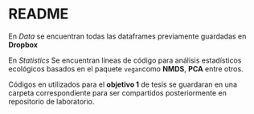 README
================

En *Data* se encuentran todas las dataframes previamente guardadas en
**Dropbox**

En *Statistics* Se encuentran líneas de código para análisis
estadísticos ecológicos basados en el paquete `vegan`como **NMDS**,
**PCA** entre otros.

Códigos en utilizados para el **objetivo 1** de tesis se guardaran en
una carpeta correspondiente para ser compartidos posteriormente en
repositorio de laboratorio.
